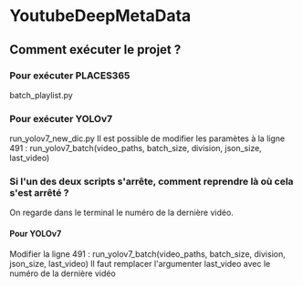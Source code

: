 # YoutubeDeepMetaData

## Comment exécuter le projet ?
### Pour exécuter PLACES365
batch_playlist.py

### Pour exécuter YOLOv7
run_yolov7_new_dic.py
Il est possible de modifier les paramètes à la ligne 491 :
run_yolov7_batch(video_paths, batch_size, division, json_size, last_video)

### Si l'un des deux scripts s'arrête, comment reprendre là où cela s'est arrêté ?
On regarde dans le terminal le numéro de la dernière vidéo.
#### Pour YOLOv7
Modifier la ligne 491 : run_yolov7_batch(video_paths, batch_size, division, json_size, last_video)
Il faut remplacer l'argumenter last_video avec le numéro de la dernière vidéo
